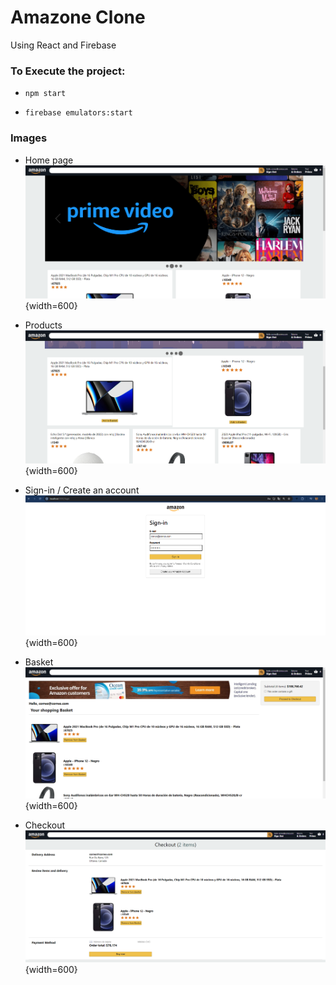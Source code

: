 # Amazone Clone

Using React and Firebase

### To Execute the project:
- `npm start`

- `firebase emulators:start`

### Images

- Home page
![Home](./capturas/home.png){width=600}

- Products
![Home 2](./capturas/home2.png){width=600}

- Sign-in / Create an account
![Sign-in](./capturas/signin.png){width=600}

- Basket
![Checkout](./capturas/checkout.png){width=600}

- Checkout
![Payment](./capturas/payment.png){width=600}